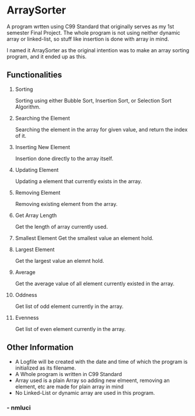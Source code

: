 # ArraySorter

A program wrtten using C99 Standard that originally serves as my 1st semester Final Project.
The whole program is not using neither dynamic array or linked-list, so stuff like insertion is done with array in mind.

I named it ArraySorter as the original intention was to make an array sorting program, and it ended up as this.
## Functionalities
1. Sorting
    
    Sorting using either Bubble Sort, Insertion Sort, or Selection Sort Algorithm.

2. Searching the Element

    Searching the element in the array for given value, and return the index of it.

3. Inserting New Element

    Insertion done directly to the array itself.

4. Updating Element

    Updating a element that currently exists in the array.

5. Removing Element

    Removing existing element from the array.

6. Get Array Length

    Get the length of array currently used.

7. Smallest Element
    Get the smallest value an element hold. 

8. Largest Element

    Get the largest value an elemnt hold.

9. Average

    Get the average value of all element currently existed in the array.

10. Oddness

    Get list of odd element currently in the array.

11. Evenness

    Get list of even element currently in the array.

## Other Information

+ A Logfile will be created with the date and time of which the program is initialized as its filename.
+ A Whole program is written in C99 Standard
+ Array used is a plain Array so adding new elmeent, removing an element, etc are made for plain array in mind
+ No Linked-List or dynamic array are used in this program.


### - nmluci